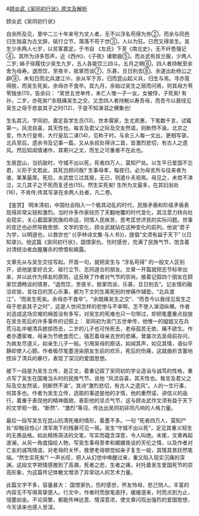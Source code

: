 #[顾炎武《吴同初行状》原文及解析](https://www.vrrw.net/wx/10058.html)

顾炎武《吴同初行状》

自余所及见，里中二三十年来号为文人者，无不以浮名苟得为务②，而余与同邑归生独喜为古文辞，砥行立节，落落不苟于世③，人以为狂。已而又得吴生。吴生少余两人七岁，以贫客嘉定。于书自 《左氏》下至《南北史》，无不纤悉强记④。其所为诗多怨声，近《西州》、《子夜》诸歌曲⑤。而炎武有叔兰服，少两人二岁; 姊子徐履忱少吴生九岁，五人各能饮三四斗。五月之朔⑥，四人者持觥至余舍为母寿。退而饮，至夜半，抵掌而谈⑦，乐甚，旦日别去⑧。余遂出赴杨公之辟⑨，未旬日而北兵渡江⑩，余从军于苏，归而昆山起义兵，归生与焉。寻亦竟得脱，而吴生死矣。余母亦不食卒。其九月，余始过吴生之居而问焉，则其母方茕茕独坐(11)，告余曰： “吴世五世单传，未亡人惟一子一女。女被俘，子死矣! 有孙，二岁，亦死矣!”余既痛吴生之交，又念四人者持觥以寿吾母，而吾今以衰绖见吴生之母于悲哀其子之时(12)，于是不知涕泪之横集也!

生名其沆，字同初，嘉定县学生员(13)。世本儒家，生尤夙惠，下笔数千言，试辄第一。风流自喜，其天性也。每言及君父之际及交友然诺，则断然不渝。北京之变，作大行皇帝、大行皇后二诔(14)，见称于时。与余三人每一文出，更相写录。北兵至后，遗余书及记事一篇，又从余叔处得诗二首，皆激烈悲切，有古人之遗风。然后知闺情诸作，其寄兴之文，而生之可重者不在此也。

生居昆山，当抗敌时，守城不出以死，死者四万人，莫知尸处。以生平日爱国不忘君，义形于文若此，其死岂顾问哉? 生事母孝，每夜归，必为母言所与往来者为谁，某某最厚。死后，炎武尝三过其居，无已，则遣仆夫视焉。母见之，未尝不涕泣，又几其子之不死而复还也(15)。然生实死矣! 生所为文最多，在其妇翁处(16)，不肯传;传其写录在余两人处者，凡二卷。



【鉴赏】 明末清初，中国社会陷入一个极其动乱的时代，民族矛盾和阶级矛盾表现得异常尖锐和激烈。当时许多作家经历了天翻地覆的时代变化，其注意力转向社会现实，关心着国家民族的命运，同情人民疾苦，思考匡世济民的实际问题。世事的变迁也必然导致思想、文学的变化，顾炎武就站在这种变化的前列。他说“君子为学，以明道也，以救世也” (《亭林诗文集·与人书》)，提倡“文须有益于天下” (《日知录》)。他这篇《吴同初行状》，国恨家仇、伤时感世，充满了民族气节，饱含着对清统治者血腥屠杀的愤恨和揭露。

文章先从与吴生交往写起。开首一句，就把吴生与 “浮名苟得” 的一般文人区别开，说他是爱好古文、砥行立节、志同道合的朋友。文章一开篇就把志节标举出来，并以此作为择友的原则，这反映了作者对气节的崇尚。接着记叙四个朋友在顾家饮酒畅谈的情景，“退而饮，至夜半，抵掌而谈，乐甚，旦日别去”。记友情的融洽欢愉，言往日的赏心乐事，都为下文的生离死别的惨痛作铺垫。“北兵渡江”，“而吴生死矣。余母亦不食卒”。“余既痛吴生之交”、“而吾今以衰绖见吴生之母于悲哀其子之时”，这是人世间怎样的悲惨与不幸啊，怎不使人涕泪纵横。作者对造成这场灾难的祸首没有多写，对吴生的死难也只一句带过，却把笔墨重点投放在吴生死后的许多事件的记叙上： 吴同初为吴门五世单传，他惟一的姐姐又在兵荒马乱中被清兵掳掠而去，二岁的儿子也可怜死去，老母孤苦无依，痛不欲生。作者亦遭家难，母亲为节绝食而亡，强忍着母亲去世的悲痛，曾屡次去吴母前存问，为故友尽道义，如亲生儿子一般。引用吴母的原话，如闻其声，如见其情，语似平静却使人心颤。作者极尽笔墨渲染朋友生前的欢乐，死后的伤痛，这就曲折含蓄地控诉了清兵的暴行，表现了深沉的爱国思想。

接下一段是为吴生立传，是正文，着重记叙了吴同初的学业造诣与诚笃的性格，重点写了吴生在国难当头时的民族气节。说他 “风流自喜，其天性也。每言及君父之际及交友然诺，则断然不渝”。其诗“激烈悲切，有古人之遗风”。人的一生行事，何其多也。作者为吴生立传，选取的事迹是他的才情，他的重然诺、讲信义的品行，着重于表现他的精神面貌，表彰他的坚贞气节，这与顾炎武作文须有益于天下的文学观一致。“断然”、“激烈”等词，传达出吴同初非同凡响的人格力量。

最后一段写吴生在昆山抗清死难的情形，着墨不多。一句 “死者四万人，莫知尸处”却触目惊心! 清军南下的残暴可见一斑。吴生“守城不出以死”，足见其重义轻生的无畏品格。如此精练简洁的文笔，写实而蕴含深意，令人叫绝。末尾，文章再起波澜，从另一角度描绘人物，写吴生事母至孝和娓娓夜谈的天伦之情，以及作者对亡友的诚笃情谊，对老母的关怀，致使老母顿觉如亲子复生一般，其情其景跃然笔端。“然生实死矣”! 一声长叹，把人从幻觉中唤醒过来，重又陷入现实沉痛的深渊。这段文字把情感推到了高潮，死者之悲，生者之痛，衬托着吴生爱国死节的崇高形象，为这篇传记体散文增添了异常动人的艺术力量。

此篇文字不多，容量甚大： 国恨家仇，伤时感世，怀友怜母，悲己悯人。丰富的内容无不写得真挚感人。行文中，作者时而放笔直抒，缓缓道来，时而点到为止，惜墨如金。不论简繁，都能传神达意、情深意浓，使文章闪现出强烈的爱国思想，今天读来也感人至深。

